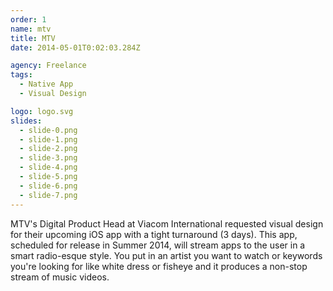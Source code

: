 ```yaml
---
order: 1
name: mtv
title: MTV
date: 2014-05-01T0:02:03.284Z

agency: Freelance
tags:
  - Native App
  - Visual Design

logo: logo.svg
slides:
  - slide-0.png
  - slide-1.png
  - slide-2.png
  - slide-3.png
  - slide-4.png
  - slide-5.png
  - slide-6.png
  - slide-7.png
---
```

MTV's Digital Product Head at Viacom International requested visual design
for their upcoming iOS app with a tight turnaround (3 days). This app, scheduled for
release in Summer 2014, will stream apps to the user in a smart radio-esque style.
You put in an artist you want to watch or keywords you're looking for like
white dress or fisheye and it produces a non-stop stream of music videos.

